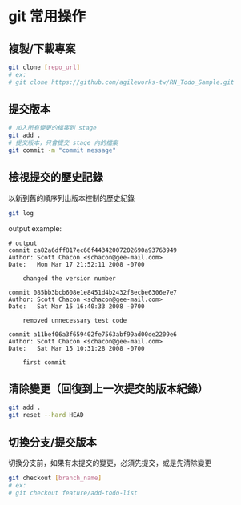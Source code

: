 # git 常用操作

## 複製/下載專案

```bash
git clone [repo_url]
# ex:
# git clone https://github.com/agileworks-tw/RN_Todo_Sample.git
```

## 提交版本

```bash
# 加入所有變更的檔案到 stage
git add .
# 提交版本，只會提交 stage 內的檔案
git commit -m "commit message"
```

## 檢視提交的歷史記錄

以新到舊的順序列出版本控制的歷史紀錄

```bash
git log
```

output example:

```text
# output
commit ca82a6dff817ec66f44342007202690a93763949
Author: Scott Chacon <schacon@gee-mail.com>
Date:   Mon Mar 17 21:52:11 2008 -0700

    changed the version number

commit 085bb3bcb608e1e8451d4b2432f8ecbe6306e7e7
Author: Scott Chacon <schacon@gee-mail.com>
Date:   Sat Mar 15 16:40:33 2008 -0700

    removed unnecessary test code

commit a11bef06a3f659402fe7563abf99ad00de2209e6
Author: Scott Chacon <schacon@gee-mail.com>
Date:   Sat Mar 15 10:31:28 2008 -0700

    first commit
```

## 清除變更（回復到上一次提交的版本紀錄）

```bash
git add .
git reset --hard HEAD
```

## 切換分支/提交版本

切換分支前，如果有未提交的變更，必須先提交，或是先清除變更

```bash
git checkout [branch_name]
# ex:
# git checkout feature/add-todo-list
```
